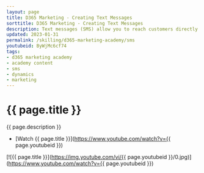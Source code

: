 ```yaml
---
layout: page
title: D365 Marketing - Creating Text Messages
sorttitle: D365 Marketing - Creating Text Messages
description: Text messages (SMS) allow you to reach customers directly on their mobile devices. You can send text messages from real-time marketing by generating a phone number to use within the app. This video guides you through the steps to enable Azure Communicat Services, create a new SMS messages.
updated: 2023-01-31
permalink: /skilling/d365-marketing-academy/sms
youtubeid: ByWjMc6cf74
tags: 
- d365 marketing academy
- academy content
- sms
- dynamics
- marketing
---
```


# {{ page.title }}

{{ page.description }}

* [Watch {{ page.title }}](https://www.youtube.com/watch?v={{ page.youtubeid }})

[![{{ page.title }}](https://img.youtube.com/vi/{{ page.youtubeid }}/0.jpg)](https://www.youtube.com/watch?v={{ page.youtubeid }})
